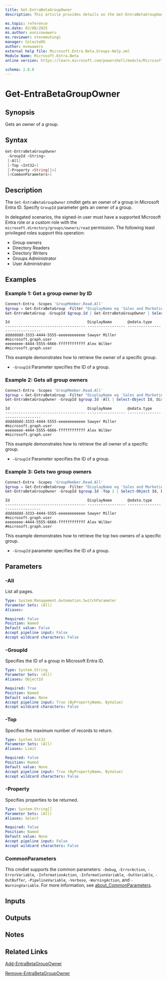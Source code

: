 ```yaml
---
title: Get-EntraBetaGroupOwner
description: This article provides details on the Get-EntraBetaGroupOwner command.

ms.topic: reference
ms.date: 02/08/2025
ms.author: eunicewaweru
ms.reviewer: stevemutungi
manager: CelesteDG
author: msewaweru
external help file: Microsoft.Entra.Beta.Groups-Help.xml
Module Name: Microsoft.Entra.Beta
online version: https://learn.microsoft.com/powershell/module/Microsoft.Entra.Beta/Get-EntraBetaGroupOwner

schema: 2.0.0
---
```


# Get-EntraBetaGroupOwner

## Synopsis

Gets an owner of a group.

## Syntax

```powershell
Get-EntraBetaGroupOwner
 -GroupId <String>
 [-All]
 [-Top <Int32>]
 [-Property <String[]>]
 [<CommonParameters>]
```

## Description

The `Get-EntraBetaGroupOwner` cmdlet gets an owner of a group in Microsoft Entra ID. Specify `GroupId` parameter gets an owner of a group.

In delegated scenarios, the signed-in user must have a supported Microsoft Entra role or a custom role with the `microsoft.directory/groups/owners/read` permission. The following least privileged roles support this operation:

- Group owners
- Directory Readers
- Directory Writers
- Groups Administrator
- User Administrator

## Examples

### Example 1: Get a group owner by ID

```powershell
Connect-Entra -Scopes 'GroupMember.Read.All'
$group = Get-EntraBetaGroup -Filter "DisplayName eq 'Sales and Marketing'"
Get-EntraBetaGroup -GroupId $group.Id | Get-EntraBetaGroupOwner | Select-Object Id, DisplayName, '@odata.type'
```

```Output
Id                                   DisplayName       @odata.type
------------------------------------ ----------------- -------------------------------
dddddddd-3333-4444-5555-eeeeeeeeeeee Sawyer Miller     #microsoft.graph.user
eeeeeeee-4444-5555-6666-ffffffffffff Alex Wilber       #microsoft.graph.user
```

This example demonstrates how to retrieve the owner of a specific group.

- `-GroupId` Parameter specifies the ID of a group.

### Example 2: Gets all group owners

```powershell
Connect-Entra -Scopes 'GroupMember.Read.All'
$group = Get-EntraBetaGroup -Filter "DisplayName eq 'Sales and Marketing'"
Get-EntraBetaGroupOwner -GroupId $group.Id -All | Select-Object Id, DisplayName, '@odata.type'
```

```Output
Id                                   DisplayName       @odata.type
------------------------------------ ----------------- -------------------------------
dddddddd-3333-4444-5555-eeeeeeeeeeee Sawyer Miller     #microsoft.graph.user
eeeeeeee-4444-5555-6666-ffffffffffff Alex Wilber       #microsoft.graph.user
```

This example demonstrates how to retrieve the all owner of a specific group.

- `-GroupId` Parameter specifies the ID of a group.

### Example 3: Gets two group owners

```powershell
Connect-Entra -Scopes 'GroupMember.Read.All'
$group = Get-EntraBetaGroup -Filter "DisplayName eq 'Sales and Marketing'"
Get-EntraBetaGroupOwner -GroupId $group.Id -Top 2 | Select-Object Id, DisplayName, '@odata.type'
```

```Output
Id                                   DisplayName       @odata.type
------------------------------------ ----------------- -------------------------------
dddddddd-3333-4444-5555-eeeeeeeeeeee Sawyer Miller     #microsoft.graph.user
eeeeeeee-4444-5555-6666-ffffffffffff Alex Wilber       #microsoft.graph.user
```

This example demonstrates how to retrieve the top two owners of a specific group.

- `-GroupId` parameter specifies the ID of a group.

## Parameters

### -All

List all pages.

```yaml
Type: System.Management.Automation.SwitchParameter
Parameter Sets: (All)
Aliases:

Required: False
Position: Named
Default value: False
Accept pipeline input: False
Accept wildcard characters: False
```

### -GroupId

Specifies the ID of a group in Microsoft Entra ID.

```yaml
Type: System.String
Parameter Sets: (All)
Aliases: ObjectId

Required: True
Position: Named
Default value: None
Accept pipeline input: True (ByPropertyName, ByValue)
Accept wildcard characters: False
```

### -Top

Specifies the maximum number of records to return.

```yaml
Type: System.Int32
Parameter Sets: (All)
Aliases: Limit

Required: False
Position: Named
Default value: None
Accept pipeline input: True (ByPropertyName, ByValue)
Accept wildcard characters: False
```

### -Property

Specifies properties to be returned.

```yaml
Type: System.String[]
Parameter Sets: (All)
Aliases: Select

Required: False
Position: Named
Default value: None
Accept pipeline input: False
Accept wildcard characters: False
```

### CommonParameters

This cmdlet supports the common parameters: `-Debug`, `-ErrorAction`, `-ErrorVariable`, `-InformationAction`, `-InformationVariable`, `-OutVariable`, `-OutBuffer`, `-PipelineVariable`, `-Verbose`, `-WarningAction`, and `-WarningVariable`. For more information, see [about_CommonParameters](https://go.microsoft.com/fwlink/?LinkID=113216).

## Inputs

## Outputs

## Notes

## Related Links

[Add-EntraBetaGroupOwner](Add-EntraBetaGroupOwner.md)

[Remove-EntraBetaGroupOwner](Remove-EntraBetaGroupOwner.md)
